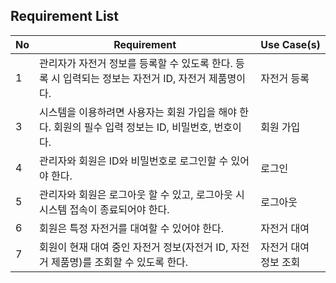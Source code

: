 
## Requirement List

| No  | Requirement                                                         | Use Case(s)                      |
|-----|---------------------------------------------------------------------|----------------------------------|
| 1   | 관리자가 자전거 정보를 등록할 수 있도록 한다. 등록 시 입력되는 정보는 자전거 ID, 자전거 제품명이다. | 자전거 등록  |
| 3   | 시스템을 이용하려면 사용자는 회원 가입을 해야 한다. 회원의 필수 입력 정보는 ID, 비밀번호, 번호이다. | 회원 가입 |
| 4   | 관리자와 회원은 ID와 비밀번호로 로그인할 수 있어야 한다.          | 로그인 |
| 5   | 관리자와 회원은 로그아웃 할 수 있고, 로그아웃 시 시스템 접속이 종료되어야 한다.    | 로그아웃 |
| 6   | 회원은 특정 자전거를 대여할 수 있어야 한다. | 자전거 대여 |
| 7   | 회원이 현재 대여 중인 자전거 정보(자전거 ID, 자전거 제품명)를 조회할 수 있도록 한다.  | 자전거 대여 정보 조회 |
